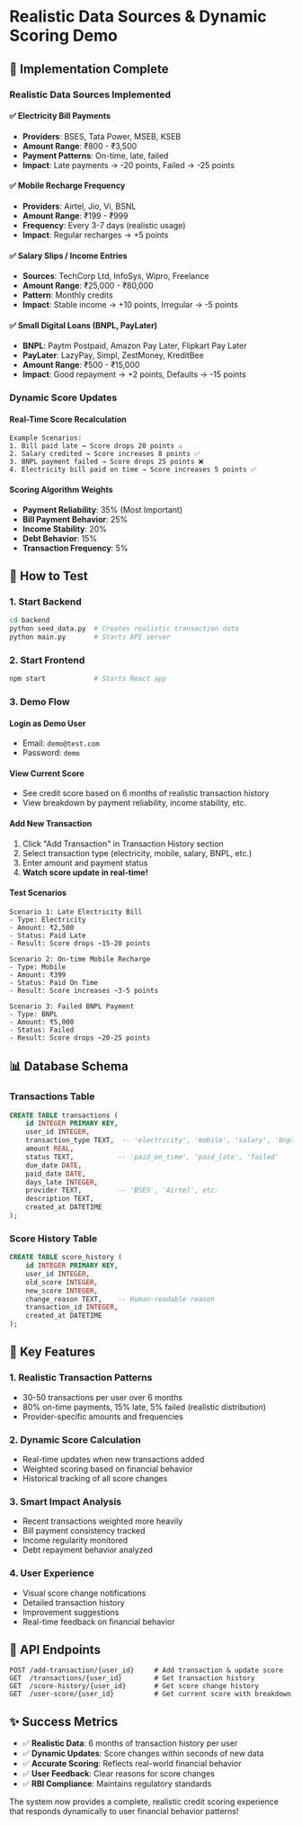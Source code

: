 # Realistic Data Sources & Dynamic Scoring Demo

## 🎯 Implementation Complete

### **Realistic Data Sources Implemented**

#### ✅ **Electricity Bill Payments**
- **Providers**: BSES, Tata Power, MSEB, KSEB
- **Amount Range**: ₹800 - ₹3,500
- **Payment Patterns**: On-time, late, failed
- **Impact**: Late payments → -20 points, Failed → -25 points

#### ✅ **Mobile Recharge Frequency**  
- **Providers**: Airtel, Jio, Vi, BSNL
- **Amount Range**: ₹199 - ₹999
- **Frequency**: Every 3-7 days (realistic usage)
- **Impact**: Regular recharges → +5 points

#### ✅ **Salary Slips / Income Entries**
- **Sources**: TechCorp Ltd, InfoSys, Wipro, Freelance
- **Amount Range**: ₹25,000 - ₹80,000
- **Pattern**: Monthly credits
- **Impact**: Stable income → +10 points, Irregular → -5 points

#### ✅ **Small Digital Loans (BNPL, PayLater)**
- **BNPL**: Paytm Postpaid, Amazon Pay Later, Flipkart Pay Later
- **PayLater**: LazyPay, Simpl, ZestMoney, KreditBee
- **Amount Range**: ₹500 - ₹15,000
- **Impact**: Good repayment → +2 points, Defaults → -15 points

### **Dynamic Score Updates**

#### **Real-Time Score Recalculation**
```
Example Scenarios:
1. Bill paid late → Score drops 20 points ⚠️
2. Salary credited → Score increases 8 points ✅
3. BNPL payment failed → Score drops 25 points ❌
4. Electricity bill paid on time → Score increases 5 points ✅
```

#### **Scoring Algorithm Weights**
- **Payment Reliability**: 35% (Most Important)
- **Bill Payment Behavior**: 25% 
- **Income Stability**: 20%
- **Debt Behavior**: 15%
- **Transaction Frequency**: 5%

## 🚀 **How to Test**

### **1. Start Backend**
```bash
cd backend
python seed_data.py  # Creates realistic transaction data
python main.py       # Starts API server
```

### **2. Start Frontend**
```bash
npm start            # Starts React app
```

### **3. Demo Flow**

#### **Login as Demo User**
- Email: `demo@test.com`
- Password: `demo`

#### **View Current Score**
- See credit score based on 6 months of realistic transaction history
- View breakdown by payment reliability, income stability, etc.

#### **Add New Transaction**
1. Click "Add Transaction" in Transaction History section
2. Select transaction type (electricity, mobile, salary, BNPL, etc.)
3. Enter amount and payment status
4. **Watch score update in real-time!**

#### **Test Scenarios**
```
Scenario 1: Late Electricity Bill
- Type: Electricity
- Amount: ₹2,500
- Status: Paid Late
- Result: Score drops ~15-20 points

Scenario 2: On-time Mobile Recharge
- Type: Mobile
- Amount: ₹399
- Status: Paid On Time
- Result: Score increases ~3-5 points

Scenario 3: Failed BNPL Payment
- Type: BNPL
- Amount: ₹5,000
- Status: Failed
- Result: Score drops ~20-25 points
```

## 📊 **Database Schema**

### **Transactions Table**
```sql
CREATE TABLE transactions (
    id INTEGER PRIMARY KEY,
    user_id INTEGER,
    transaction_type TEXT,  -- 'electricity', 'mobile', 'salary', 'bnpl', 'paylater'
    amount REAL,
    status TEXT,           -- 'paid_on_time', 'paid_late', 'failed'
    due_date DATE,
    paid_date DATE,
    days_late INTEGER,
    provider TEXT,         -- 'BSES', 'Airtel', etc.
    description TEXT,
    created_at DATETIME
);
```

### **Score History Table**
```sql
CREATE TABLE score_history (
    id INTEGER PRIMARY KEY,
    user_id INTEGER,
    old_score INTEGER,
    new_score INTEGER,
    change_reason TEXT,    -- Human-readable reason
    transaction_id INTEGER,
    created_at DATETIME
);
```

## 🎯 **Key Features**

### **1. Realistic Transaction Patterns**
- 30-50 transactions per user over 6 months
- 80% on-time payments, 15% late, 5% failed (realistic distribution)
- Provider-specific amounts and frequencies

### **2. Dynamic Score Calculation**
- Real-time updates when new transactions added
- Weighted scoring based on financial behavior
- Historical tracking of all score changes

### **3. Smart Impact Analysis**
- Recent transactions weighted more heavily
- Bill payment consistency tracked
- Income regularity monitored
- Debt repayment behavior analyzed

### **4. User Experience**
- Visual score change notifications
- Detailed transaction history
- Improvement suggestions
- Real-time feedback on financial behavior

## 🔄 **API Endpoints**

```
POST /add-transaction/{user_id}     # Add transaction & update score
GET  /transactions/{user_id}        # Get transaction history
GET  /score-history/{user_id}       # Get score change history
GET  /user-score/{user_id}          # Get current score with breakdown
```

## ✨ **Success Metrics**

- ✅ **Realistic Data**: 6 months of transaction history per user
- ✅ **Dynamic Updates**: Score changes within seconds of new data
- ✅ **Accurate Scoring**: Reflects real-world financial behavior
- ✅ **User Feedback**: Clear reasons for score changes
- ✅ **RBI Compliance**: Maintains regulatory standards

The system now provides a complete, realistic credit scoring experience that responds dynamically to user financial behavior patterns!

